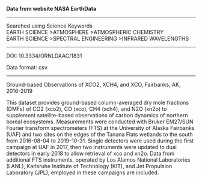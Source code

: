 <b>Data from website NASA EarthData </b>
<hr>
Searched using Science Keywords <br>
EARTH SCIENCE >ATMOSPHERE >ATMOSPHERIC CHEMISTRY<br>
EARTH SCIENCE >SPECTRAL ENGINEERING >INFRARED WAVELENGTHS
<hr>
DOI: 10.3334/ORNLDAAC/1831

Data format: csv
<hr>
Ground-based Observations of XCO2, XCH4, and XCO, Fairbanks, AK, 2016-2019<br>

This dataset provides ground-based column-averaged dry mole fractions (DMFs) of CO2 (xco2), CO (xco), CH4 (xch4), and N2O (xn2o) to supplement satellite-based observations of carbon dynamics of northern boreal ecosystems. Measurements were conducted with Bruker EM27/SUN Fourier transform spectrometers (FTS) at the University of Alaska Fairbanks (UAF) and two sites on the edges of the Tanana Flats wetlands to the south from 2016-08-04 to 2019-10-31. Single detectors were used during the first campaign at UAF in 2017, then two instruments were updated to dual detectors in early 2018 to allow retrieval of xco and xn2o. Data from additional FTS instruments, operated by Los Alamos National Laboratories (LANL), Karlsruhe Institute of Technology (KIT), and Jet Propulsion Laboratory (JPL), employed in these campaigns are included.
